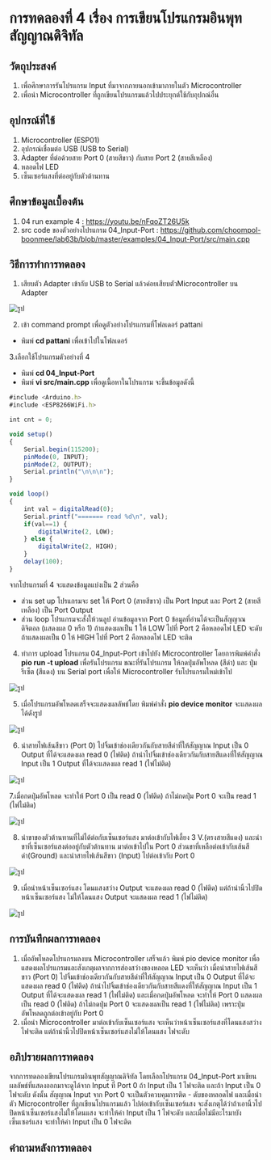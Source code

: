 # การทดลองที่ 4 เรื่อง การเขียนโปรแกรมอินพุทสัญญาณดิจิทัล

## วัตถุประสงค์
1.	เพื่อศึกษาการรันโปรแกรม Input ที่มาจากภายนอกเข้ามาภายในตัว Microcontroller 
2.	เพื่อนำ Microcontroller ที่ถูกเขียนโปรแกรมแล้วไปประยุกต์ใช้กับอุปกณ์อื่น 

## อุปกรณ์ที่ใช้
1.	Microcontroller (ESP01) 
2.	อุปกรณ์เชื่อมต่อ USB (USB to Serial)
3.	Adapter ที่ต่อด้วยสาย Port 0 (สายสีขาว) กับสาย Port 2 (สายสีเหลือง)
4.	หลอดไฟ LED
5.	เซ็นเซอร์แสงที่ต่ออยู่กับตัวต้านทาน

## ศึกษาข้อมูลเบื้องต้น
1. 04 run example 4 : https://youtu.be/nFqoZT26U5k
2. src code ของตัวอย่างโปรแกรม 04_Input-Port : https://github.com/choompol-boonmee/lab63b/blob/master/examples/04_Input-Port/src/main.cpp


## วิธีการทำการทดลอง
1. เสียบตัว Adapter เข้ากับ USB to Serial แล้วค่อยเสียบตัวMicrocontroller บน Adapter

![รูป]()

2. เข้า command prompt เพื่อดูตัวอย่างโปรแกรมที่โฟลเดอร์ pattani
- พิมพ์ **cd pattani** เพื่อเข้าไปในโฟลเดอร์ 

3.เลือกใช้โปรแกรมตัวอย่างที่ 4
- พิมพ์ **cd 04_Input-Port**
- พิมพ์ **vi src/main.cpp** เพื่อดูเนื้อหาในโปรแกรม จะขึ้นข้อมูลดังนี้
```javascript
#include <Arduino.h>
#include <ESP8266WiFi.h>

int cnt = 0;

void setup()
{
	Serial.begin(115200);
	pinMode(0, INPUT);
	pinMode(2, OUTPUT);
	Serial.println("\n\n\n");
}

void loop()
{
	int val = digitalRead(0);
	Serial.printf("======= read %d\n", val);
	if(val==1) {
		digitalWrite(2, LOW);
	} else {
		digitalWrite(2, HIGH);
	}
	delay(100);
}
```
จากโปรแกรมที่ 4 จะแสดงข้อมูลแบ่งเป็น 2 ส่วนคือ 
- ส่วน set up โปรแกรมจะ set ให้ Port 0 (สายสีขาว) เป็น Port Input และ Port 2 (สายสีเหลือง) เป็น Port Output
- ส่วน loop โปรแกรมจะสั่งให้วนลูป อ่านข้อมูลจาก Port 0 ข้อมูลที่อ่านได้จะเป็นสัญญาณดิจิตอล (แสดงผล 0 หรือ 1) ถ้าแสดงผลเป็น 1 ให้ LOW ไปที่ Port 2 คือหลอดไฟ LED จะดับ ถ้าแสดงผลเป็น 0 ให้ HIGH ไปที่ Port 2 คือหลอดไฟ LED จะติด


4. ทำการ upload โปรแกรม 04_Input-Port เข้าไปยัง Microcontroller โดยการพิมพ์คำสั่ง **pio run -t upload** เพื่อรันโปรแกรม
ขณะที่รันโปรแกรม ให้กดปุ่มอัพโหลด (สีดำ) และ ปุ่มรีเซ็ต (สีแดง) บน Serial port เพื่อให้ Microcontroller รับโปรแกรมใหม่เข้าไป

![รูป]()

5. เมื่อโปรแกรมอัพโหลดเสร็จจะแสดงผลลัพธ์โดย พิมพ์คำสั่ง **pio device monitor** จะแสดงผลได้ดังรูป

![รูป]()

6. นำสายไฟเส้นสีขาว (Port 0)  ไปจิ้มเข้าช่องเดียวกันกับสายสีดำที่ให้สัญญาณ Input เป็น 0  Output ที่ได้จะแสดงผล read 0 (ไฟติด) ถ้านำไปจิ้มเข้าช่องเดียวกันกับสายสีแดงที่ให้สัญญาณ Input เป็น 1 Output ที่ได้จะแสดงผล read 1 (ไฟไม่ติด)

![รูป]()

7.เมื่อกดปุ่มอัพโหลด จะทำให้ Port 0 เป็น read 0 (ไฟติด) ถ้าไม่กดปุ่ม Port 0 จะเป็น read 1 (ไฟไม่ติด)

![รูป]()

8. นำขาของตัวต้านทานที่ไม่ได้ต่อกับเซ็นเซอร์แสง มาต่อเข้ากับไฟเลี้ยง 3 V.(ตรงสายสีแดง) และนำขาที่เซ็นเซอร์แสงต่ออยู่กับตัวต้านทาน มาต่อเข้าไปใน Port 0 ส่วนขาที่เหลือต่อเข้ากับเส้นสีดำ(Ground) และนำสายไฟเส้นสีขาว (Input) ไปต่อเข้ากับ Port 0 

![รูป]()

9. เมื่อนำหน้าเซ็นเซอร์แสง โดนแสงสว่าง Output จะแสดงผล read 0 (ไฟติด) แต่ถ้านำนิ้วไปปิดหน้าเซ็นเซอร์แสง ไม่ให้โดนแสง Output จะแสดงผล read 1 (ไฟไม่ติด)


![รูป]()



## การบันทึกผลการทดลอง
1. เมื่ออัพโหลดโปรแกรมลงบน Microcontroller เสร็จแล้ว พิมพ์ pio device monitor เพื่อแสดงผลโปรแกรมและสังเกตุผลจากการส่องสว่างของหลอด LED จะเห็นว่า
เมื่อนำสายไฟเส้นสีขาว (Port 0) ไปจิ้มเข้าช่องเดียวกันกับสายสีดำที่ให้สัญญาณ Input เป็น 0 Output ที่ได้จะแสดงผล read 0 (ไฟติด)
ถ้านำไปจิ้มเข้าช่องเดียวกันกับสายสีแดงที่ให้สัญญาณ Input เป็น 1 Output ที่ได้จะแสดงผล read 1 (ไฟไม่ติด)
และเมื่อกดปุ่มอัพโหลด จะทำให้ Port 0 แสดงผลเป็น read 0 (ไฟติด) ถ้าไม่กดปุ่ม Port 0 จะแสดงผลเป็น read 1 (ไฟไม่ติด) เพราะปุ่มอัพโหลดถูกต่อเข้าอยู่กับ Port 0
2. เมื่อนำ Microcontroller มาต่อเข้ากับเซ็นเซอร์แสง จะเห็นว่าหน้าเซ็นเซอร์แสงที่โดนแสงสว่าง ไฟจะติด แต่ถ้านำนิ้วไปปิดหน้าเซ็นเซอร์แสงไม่ให้โดนแสง ไฟจะดับ


## อภิปรายผลการทดลอง
จากการทดลองเขียนโปรแกรมอินพุทสัญญาณดิจิทัล โดยเลือกโปรแกรม 04_Input-Port มาเขียน ผลลัพธ์ที่แสดงออกมาจะดูได้จาก Input ที่ Port 0 ถ้า Input เป็น 1 ไฟจะติด และถ้า Input เป็น 0 ไฟจะดับ ดังนั้น สัญญาณ Input จาก Port 0 จะเป็นตัวควบคุมการติด - ดับของหลอดไฟ และเมื่อนำตัว Microcontroller ที่ถูกเขียนโปรแกรมแล้ว ไปต่อเข้ากับเซ็นเซอร์แสง จะสังเกตุได้ว่าถ้าเอานิ้วไปปิดหน้าเซ็นเซอร์แสงไม่ให้โดนแสง จะทำให้ค่า Input เป็น 1 ไฟจะดับ และเมื่อไม่มีอะไรมาบังเซ็นเซอร์แสง จะทำให้ค่า Input เป็น 0 ไฟจะติด

## คำถามหลังการทดลอง
 



